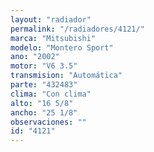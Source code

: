 ```yaml
---
layout: "radiador"
permalink: "/radiadores/4121/"
marca: "Mitsubishi"
modelo: "Montero Sport"
ano: "2002"
motor: "V6 3.5"
transmision: "Automática"
parte: "432483"
clima: "Con clima"
alto: "16 5/8"
ancho: "25 1/8"
observaciones: ""
id: "4121"
---
```


